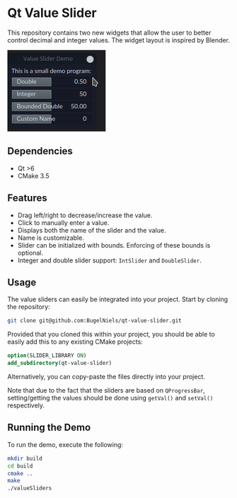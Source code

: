 # Qt Value Slider

This repository contains two new widgets that allow the user to better control decimal and integer values.
The widget layout is inspired by Blender.

![QT Value Slider Demo](resources/demo.gif)

## Dependencies

- Qt >6
- CMake 3.5

## Features

- Drag left/right to decrease/increase the value.
- Click to manually enter a value.
- Displays both the name of the slider and the value.
- Name is customizable.
- Slider can be initialized with bounds. Enforcing of these bounds is optional.
- Integer and double slider support: `IntSlider` and `DoubleSlider`.

## Usage

The value sliders can easily be integrated into your project.
Start by cloning the repository:

```bash
git clone git@github.com:BugelNiels/qt-value-slider.git
```

Provided that you cloned this within your project, you should be able to easily add this to any existing CMake projects:

```cmake
option(SLIDER_LIBRARY ON)
add_subdirectory(qt-value-slider)
```

Alternatively, you can copy-paste the files directly into your project.

Note that due to the fact that the sliders are based on `QProgressBar`, setting/getting the values should be done using
`getVal()` and `setVal()` respectively.

## Running the Demo

To run the demo, execute the following:

```bash
mkdir build
cd build
cmake ..
make
./valueSliders
```
